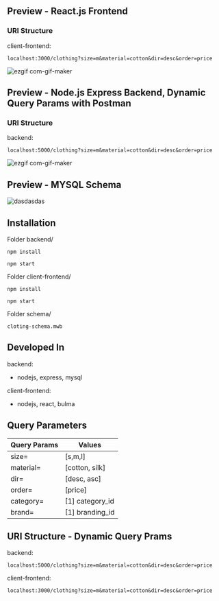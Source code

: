## Preview - React.js Frontend
### URI Structure
client-frontend:
```
localhost:3000/clothing?size=m&material=cotton&dir=desc&order=price
```
![ezgif com-gif-maker](https://user-images.githubusercontent.com/65245922/135147757-ce310d3f-3fb0-4ada-9d63-d9428be9c4ee.gif)

## Preview - Node.js Express Backend, Dynamic Query Params with Postman 
### URI Structure
backend:
```
localhost:5000/clothing?size=m&material=cotton&dir=desc&order=price
```
![ezgif com-gif-maker](https://user-images.githubusercontent.com/65245922/135597797-1cde2849-7317-4b52-886d-16322e1f3fdb.gif)

## Preview - MYSQL Schema
![dasdasdas](https://user-images.githubusercontent.com/65245922/135150814-e09ff2af-bc32-47ab-b88f-e3e1d8183f84.png)

## Installation
Folder backend/
```
npm install
``` 
```
npm start
``` 
Folder client-frontend/
```
npm install
``` 
```
npm start
``` 
Folder schema/
```
cloting-schema.mwb
```

## Developed In 
backend: 
 - nodejs, express, mysql

client-frontend:
 - nodejs, react, bulma

## Query Parameters
| Query Params  | Values |
| ------------- | ------------- |
| size=  | [s,m,l]  |
| material=  | [cotton, silk]  |
| dir=  | [desc, asc]  |
| order=  | [price]  |
| category=  | [1] category_id | 
| brand=  | [1] branding_id | 

## URI Structure - Dynamic Query Prams 
backend:
```
localhost:5000/clothing?size=m&material=cotton&dir=desc&order=price
```
client-frontend:
```
localhost:3000/clothing?size=m&material=cotton&dir=desc&order=price
```

